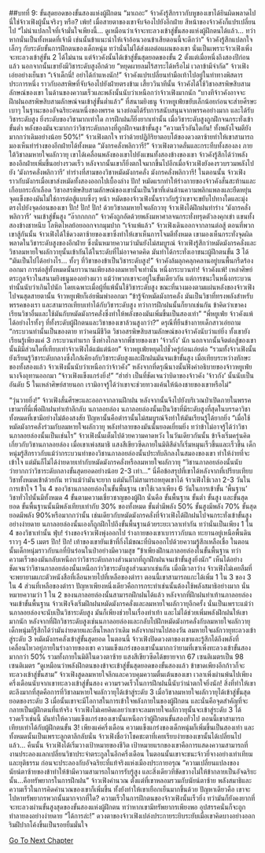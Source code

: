 ##บทที่ 9: ขั้นสุดยอดของขั้นสองแห่งผู้ฝึกตน
“มาเถอะ”
จ้าวคังรู้สึกราวกับหูของเขาได้ยินผิดพลาดไป นี่ใช่จ้าวเฟิงผู้นั้นจริงๆ หรือ?
เพ้ย!
เมื่อสายตาของเขาจับจ้องไปยังอีกฝ่าย สีหน้าของจ้าวคังก็แปรเปลี่ยนไป
“ไม่น่าแปลกใจที่เจ้ามั่นใจเพียงนี้... ดูเหมือนว่าเจ้าจะทะลวงเข้าสู่ขั้นสองแห่งผู้ฝึกตนได้แล้ว... ทว่าหากนั่นเป็นทั้งหมดที่เจ้ามี เช่นนั้นข้าแนะนำให้เจ้าอ้อนวอนข้าเสียตอนนี้จะดีกว่า”
จ้าวคังรู้สึกแปลกใจเล็กๆ กับระดับขั้นการฝึกตนของเด็กหนุ่ม ทว่านั่นไม่ได้ส่งผลต่อแผนของเขา นั่นเป็นเพราะจ้าวเฟิงเพิ่งจะทะลวงเข้าสู่ขั้น 2 ได้ไม่นาน แต่จ้าวคังนั้นได้เข้าสู่ขั้นสุดยอดของขั้น 2 ตั้งแต่เมื่อหนึ่งถึงสองปีก่อนแล้ว นอกจากนั้นเขายังมีวิชาระดับสูงอีกด้วย
“หยุดผายลมไร้สาระได้หรือไม่ เวลาข้ามีจำกัด” จ้าวเฟิงเอ่ยอย่างเย็นชา
“เจ้าเด็กนี่! อย่าได้กำแหงนัก!”
จ้าวคังแปรเปลี่ยนท่ามือเท้าไปอยู่ในท่าทางพิสดารประการหนึ่ง ราวกับอสรพิษที่จับจ้องไปยังฝ่ายตรงข้าม
เสี้ยววินาทีนั้น จ้าวคังได้ใช้วิชาอสรพิษสิบสามลักษณ์ของเขา ในด้านของความเร็วและพลังนั้นนับว่าเหนือกว่าจ้าวเฟิงมากนัก
“บางทีจ้าวคังอาจจะฝึกฝนอสรพิษสิบสามลักษณ์จนเข้าสู่ขั้นต่ำแล้ว” ที่สนามยิงธนู จ้าวหยูเฟ่ยขยับเล็กน้อยก่อนจะส่ายศีรษะเบาๆ ในฐานะของอัจฉริยะคนหนึ่งของพรรค นางย่อมได้รับการสนับสนุนจากพรรคอย่างมาก และได้รับวิชาระดับสูง ยิ่งระดับของวิชามากเท่าใด การฝึกฝนก็ยิ่งยากเท่านั้น
เมื่อวิชาระดับสูงถูกฝึกจนกระทั่งเข้าขั้นต่ำ พลังของมันจะมากกว่าวิชาระดับกลางที่ถูกฝึกจนเข้าขั้นสูง
“ความเร็วอันใดกัน! ทั้งพลังโจมตียังมากกว่าเดิมอย่างน้อย 50%!”
จ้าวเฟิงตกใจ ทว่าด้วยปฏิกิริยาตอบโต้ของดวงตาซ้ายทำให้เขาสามารถมองเห็นท่าร่างของอีกฝ่ายได้ทั้งหมด
“มังกรคลั่งพลิกวารี!”
จ้าวเฟิงตวาดลั่นและกระทืบทั้งสองลง ภายใต้วิชาลมหายใจผลักวายุ เขาได้เคลื่อนพลังของเขาไปยังแขนทั้งสองข้างของเขา
จ้าวคังรู้สึกได้ว่าพลังของอีกฝ่ายเพิ่มขึ้นอย่างรวดเร็ว หลังจากนั้นเขาก็ยิ่งตกใจมากขึ้นไปอีกเมื่อจ้าวเฟิงยังคงรวบรวมพลังไปยัง ‘มังกรคลั่งพลิกวารี’
ท่าร่างที่สามของวิชาหมัดมังกรคลั่ง มังกรคลั่งพลิกวารี!
ในตอนนั้น จ้าวเฟิงราวกับมังกรเมื่อเขาส่งหมัดทั้งสองออกไปเบื้องล่าง
ปัก!
หมัดแรกทำให้ร่างกายของจ้าวคังสั่นสะท้านและเกือบกระอักเลือด
วิชาอสรพิษสิบสามลักษณ์ของเขานั้นเป็นวิชาที่เด่นด้านความพลิกแพลงและยืดหยุ่น จุดแข็งของมันไม่ใช่การต่อสู้แบบซึ่งๆ หน้า หมัดของจ้าวเฟิงนั้นราวกับรู้ว่าเขาจะขยับไปทางใดและมุ่งตรงไปยังจุดอ่อนของเขา
ปั่ก! ปั่ก! ปั่ก!
ด้วยวิชาลมหายใจผลักวายุ จ้าวเฟิงได้ฝึกฝนท่าร่าง ‘มังกรคลั่งพลิกวารี’ จนเข้าสู่ขั้นสูง
“อ๊ากกกกก”
จ้าวคังถูกอัดด้วยพลังมหาศาลจนกระทั่งทรุดตัวลงคุกเข่า แขนทั้งสองข้างชาหนึบ โลหิตไหลย้อยออกจากมุมปาก
“เจ้าแพ้แล้ว”
จ้าวเฟิงเดินออกจากลานต่อสู้
ตอนที่พวกเขาสู้กันนั้น จ้าวเฟิงได้ใช้ดวงตาซ้ายของเขาซึ่งทำให้เขาเห็นการโจมตีทั้งหมด เขามองเห็นกระทั่งจุดผิดพลาดในวิชาระดับสูงของอีกฝ่าย ซึ่งนั่นหมายความว่ามันยังไม่สมบูรณ์
จ้าวเฟิงรู้สึกว่าหมัดมังกรคลั่งและวิชาลมหายใจผลักวายุนั้นเข้ากันได้ในระดับที่ไม่อาจคาดคิด มันทำได้กระทั่งเอาชนะผู้ฝึกตนขั้น 3 ได้
“มันเป็นไปได้อย่างไร... ทั้งๆ ที่วิชาของข้าเป็นวิชาระดับสูง!”
จ้าวคังล้มลุกคลุกคลานอยู่บนพื้นกรีดร้องออกมา
การต่อสู้ทั้งหมดนั้นยาวนานเพียงสองลมหายใจเท่านั้น
หนึ่งกระบวนท่า!
จ้าวคังแพ้!
เหล่าศิษย์ตระกูลจ้าวในสนามยิงธนูมองอย่างผวา แม้ว่าพวกเขาจะอยู่ในขั้นเดียวกัน แต่การชนะในหนึ่งกระบวนท่านั้นนับว่าเกินไปนัก โดยเฉพาะเมื่อผู้ที่แพ้นั้นใช้วิชาระดับสูง
ขณะที่นางมองตามแผ่นหลังของจ้าวเฟิงไปจนสุดสายตานั้น จ้าวหยูเฟ่ยก็เอ่ยพึมพำออกมา
“ข้ารู้จักหมัดมังกรคลั่ง มันเป็นวิชาที่ทรงพลังสำหรับพรรคของเรา และสามารถเทียบเท่าได้กับวิชาระดับสูง ทว่าการฝึกฝนนั้นก็ยากเช่นกัน ข้าคิดว่าเขาคงเรียนวิชาอื่นและใช้มันกับหมัดมังกรคลั่งซึ่งทำให้พลังของมันเพิ่มขึ้นเป็นสองเท่า”
“พี่หยูเฟ่ย จ้าวคังแพ้ได้อย่างไรทั้งๆ ที่ทั้งระดับผู้ฝึกตนและวิชาของเขาล้วนสูงกว่า?” ดรุณีที่ยืนข้างกายเด็กสาวเอ่ยถาม
“กระบวนท่านั้นเป็นของตาย ทว่าคนมีชีวิต วิชาอสรพิษสิบสามลักษณ์ของจ้าวคังนับว่าแย่ยิ่ง ทั้งเขายังเรียนรู้เพียงแค่ 3 กระบวนท่าแรก ซึ่งห่างไกลจากพี่ชายของเขา ‘จ้าวกัง’ นัก นอกจากนั้นจิตต่อสู้ของเขานั้นมิมีส่วนใดที่เทียบเท่าจ้าวเฟิงได้แม้แต่น้อย” จ้าวหยูเฟ่ยหยุดไปชั่วครู่ก่อนเอ่ยต่อ
“รวมทั้งจ้าวเฟิงนั้นยังเรียนรู้วิชาระดับกลางซึ่งใกล้เคียงกับวิชาระดับสูงและฝึกฝนมันจนเข้าขั้นสูง เมื่อเทียบระหว่างทักษะของทั้งสองแล้ว จ้าวเฟิงนั้นนับว่าเหนือกว่าจ้าวคัง” หลังจากที่ดรุณีนางนั้นฟังคำอธิบายของจ้าวหยูเฟ่ย นางจึงอุทานออกมา
“จ้าวเฟิงแข็งแกร่งยิ่ง!”
“ฮ่าฮ่า เป็นที่ชัดเจนว่าบิดาของจ้าวคัง ‘จ้าวกัง’ นั้นนับเป็นอันดับ 5 ในเหล่าศิษย์สายนอก เรามิอาจรู้ได้ว่าเขาจะช่วยทวงแค้นให้น้องชายของเขาหรือไม่”

“วุ่นวายยิ่ง!”
จ้าวเฟิงสั่นศีรษะและออกจากลานฝึกฝน หลังจากนั้นจึงไปยังบริเวณป่าเปิดภายในพรรค
เขามาที่นี่เพื่อฝึกฝนท่าเท้าลึกลับ นภาลอยล่อง
นภาลอยล่องนั้นเป็นวิชาที่มีระดับสูงที่สุดในบรรดาวิชาทั้งหมดที่เขามีอย่างไม่ต้องสงสัย ปัญหานั้นคือตำรานั้นไม่สมบูรณ์จึงทำให้มันเรียนรู้ได้ยากยิ่ง
“เมื่อใช้หมัดมังกรคลั่งร่วมกับลมหายใจผลักวายุ พลังทำลายของมันนั้นยอดเยี่ยมยิ่ง ทว่าข้าไม่อาจรู้ได้ว่าวิชานภาลอยล่องนั้นเป็นเช่นไร”
จ้าวเฟิงนั้นเต็มไปด้วยความคาดหวัง
ในวันเดียวกันนั้น ข้าจึงเริ่มครุ่นคิดเกี่ยวกับวิชานภาลอยล่อง
เมื่อเขาเพ่งสมาธิ แสงสีเขียวซีดภายในมิติสีดำก็เริ่มหมุนเร็วขึ้นและเร็วขึ้น
เด็กหนุ่มรู้สึกราวกับแม้ว่ากระบวนท่าของวิชานภาลอยล่องนั้นประทับลึกลงในสมองของเขา ทำให้ง่ายที่จะเข้าใจ แต่มันก็ไม่ได้ง่ายดายเท่ากับหมัดมังกรคลั่งหรือลมหายใจผลักวายุ
“วิชานภาลอยล่องนั้นนับว่ายากกว่าวิชาระดับกลางขั้นสุดยอดอย่างน้อย 2-3 เท่า...”
นี่คือข้อสรุปที่เขาได้หลังจากที่เปรียบเทียบวิชาทั้งหมดเข้าด้วยกัน ทว่าแม้ว่ามันจะยาก แต่มันก็ไม่สามารถหยุดเขาได้
จ้าวเฟิงใช้เวลา 2-3 วันในการเข้าใจ 1 ใน 4 ของวิชานภาลอยล่องในขั้นพื้นฐาน
เขาใช้เวลาเพียง 6 วันในการเข้าขั้น ‘พื้นฐาน’
วิชาทั่วไปนั้นมีทั้งหมด 4 ขั้นตามความเชี่ยวชาญของผู้ฝึก นั่นคือ ขั้นพื้นฐาน ขั้นต่ำ ขั้นสูง และขั้นสุดยอด
ขั้นพื้นฐานนั้นมีพลังเทียบเท่ากับ 30% ของทั้งหมด
ขั้นต่ำมีพลัง 50%
ขั้นสูงมีพลัง 70%
ขั้นสุดยอดมีพลัง 90%หรือมากกว่านั้น
เช่นเดียวกับหมัดมังกรคลั่งที่จ้าวเฟิงได้ฝึกฝนไปจนกระทั่งเข้าขั้นสูงอย่างง่ายดาย นภาลอยล่องนั้นเองก็ถูกฝึกไปถึงขั้นพื้นฐานด้วยระยะเวลาเท่ากัน ทว่านั่นเป็นเพียง 1 ใน 4 ของวิชาเท่านั้น
ฟุ่บ!
ร่างของจ้าวเฟิงพุ่งออกไป ร่างกายของเขาเบาราวกับนก ทะยานอยู่เหนือพื้นดินราวๆ 4-5 เมตร
ปึก! ปึก!
เท้าของเขายันเข้าที่กิ่งไม้ขณะที่บินออกไปด้วยความรู้สึกเหลือเชื่อ ในตอนนั้นเด็กหนุ่มราวกับนกที่บินร่อนในป่าอย่างมีความสุข
“ข้าเพียงฝึกนภาลอยล่องในขั้นพื้นฐาน ทว่าความเร็วของมันกลับเหนือกว่าวิชาระดับกลางส่วนมากที่ถูกฝึกฝนจนเข้าขั้นสูงยิ่งนัก”
เห็นได้อย่างชัดเจนว่าวิชานภาลอยล่องนั้นเหนือกว่าวิชาระดับสูงส่วนมากเช่นกัน
เมื่อมีเวลาว่าง จ้าวเฟิงไม่เคยลืมที่จะพยายามแกะตัวหนังสือที่เลือนหายไปที่เหลือของตำรา ตอนนี้เขาสามารถแกะได้เพิ่ม 1 ใน 3 ของ 3 ใน 4 ส่วนที่เหลือของตำรา ปัญหาเพียงหนึ่งเดียวคือการกระทำเช่นนั้นต้องใช้พลังสมาธิอย่างมาก
นั่นหมายความว่า 1 ใน 2 ของนภาลอยล่องนั้นสามารถฝึกฝนได้แล้ว
หลังจากที่ฝึกฝนท่าเท้านภาลอยล่องจนเข้าขั้นพื้นฐาน จ้าวเฟิงจึงเริ่มฝึกฝนหมัดมังกรคลั่งและลมหายใจผลักวายุอีกครั้ง นั่นเป็นเพราะแม้ว่านภาลอยล่องจะนับเป็นวิชาระดับสูง มันก็เพียงช่วยในเรื่องท่าเท้า และไม่ได้ช่วยเพิ่มพลังฝึกฝนให้เขามากนัก
หลังจากที่ฝึกวิชาระดับสูงเช่นนภาลอยล่องและกลับไปฝึกหมัดมังกรคลั่งกับลมหายใจผลักวายุ เด็กหนุ่มก็รู้สึกได้ว่ามันง่ายดายและลื่นไหลกว่าเดิม
หลังจากผ่านไปสองวัน
ลมหายใจผลักวายุทะลวงเข้าสู่ระดับ 3
หมัดมังกรคลั่งเข้าสู่ขั้นสุดยอด
ในตอนนี้ จ้าวเฟิงปิดดวงตาของเขาและรู้สึกได้ถึงพลังที่เคลื่อนไหวอยู่ภายในร่างกายของเขา ความแข็งแกร่งของเขานั้นมากกว่ายามที่เขาเพิ่งทะลวงเข้าขั้นสองมากกว่า 50% รวมทั้งภายในมิติในดวงตาซ้าย แสงสีเขียวซีดได้ขยายจาก 67 เซนติเมตรเป็น 98 เซนติเมตร
“ดูเหมือนว่าพลังฝึกตนของข้าจะเข้าสู่ขั้นสุดยอดของขั้นสองแล้ว ข้าขาดเพียงอีกก้าวก็จะทะลวงเข้าสู่ขั้นสาม”
จ้าวเฟิงสูดลมหายใจลึกและควบคุมความตื่นเต้นของเขา เวลาเพิ่งผ่านพ้นไปเพียงครึ่งเดือนนับจากเขาทะลวงเข้าสู่ขั้นสอง ความรวดเร็วในการฝึกฝนนี้นับว่าน่าตกใจยิ่งนัก!
สิ่งที่ทำให้เขาตะลึงมากที่สุดคือการที่วิชาลมหายใจผลักวายุได้เข้าสู่ระดับ 3
เมื่อวิชาลมหายใจผลักวายุได้เข้าสู่ขั้นสุดยอดของระดับ 3 เมื่อนั้นเขาจะมีโอกาสในการเข้าใจพลังภายในของผู้ฝึกตน และนั่นคือจุดสำคัญที่จะกลายเป็นผู้ฝึกตนที่แท้จริง
จ้าวเฟิงไม่เคยคิดเลยว่าเขาจะลมหายใจผลักวายุนั้นจะเข้าสู่ระดับ 3 ได้รวดเร็วเช่นนี้ มันทำให้ความแข็งแกร่งของเขานั้นเหนือกว่าผู้ฝึกตนขั้นสองทั่วไป ตอนนี้เขาสามารถเทียบเท่าได้กับผู้ฝึกตนขั้น 3!
เพียงแค่ครึ่งเดือน ความแข็งแกร่งของเด็กหนุ่มก็เพิ่มขึ้นเป็นสองเท่า และทั้งหมดนั้นเป็นเพราะลูกตาลึกลับนั่น
จ้าวเฟิงชื่อว่าโชคชะตาที่เคยเรียบง่ายของเขานั้นได้เปลี่ยนไปแล้ว...
คืนนั้น จ้าวเฟิงได้เริ่มวางเป้าหมายของชีวิต
เป้าหมายแรกของเขาคือการแสดงความสามารถที่งานประลองแลกเปลี่ยนวิชาประจำตระกูลในอีกครึ่งเดือน ในตอนนั้นเขาจะชนะจ้าวยี่จางอย่างเท่าเทียมและยุติธรรม ก่อนจะประลองกับอัจฉริยะที่แท้จริงแห่งเมืองประกายอรุณ
“ความเปลี่ยนแปลงของนัยน์ตาซ้ายของข้าทำให้ข้ามีความสามารถในการรับรู้สูง และสิ่งเดียวทีขัดขวางไม่ให้ข้ากลายเป็นอัจฉริยะนั้น...คือทรัพยากรในการฝึกฝน” จ้าวเฟิงคำนวณ
ตั้งแต่ที่เขาหลอมรวมกับนัยน์ตาซ้าย พลังสมาธิและความเร็วในการคิดคำนวณของเขาก็เพิ่มขึ้น ทั้งยังทำให้เขาเยือกเย็นมากขึ้นด้วย
ปัญหาเดียวคือ เขาจะไปหาทรัพยากรพวกนั้นมากจากที่ใด?
ความเร็วในการฝึกตนของจ้าวเฟิงนั้นเร็วยิ่ง ทว่ามันก็ยังคงยากที่จะทะลวงผ่านขั้นสูงสุดของขั้นสองแห่งผู้ฝึกตน ทว่าหากเขามีทรัพยากรเพียงพอ อุปสรรคนั่นก็จะถูกทำลายลงอย่างง่ายดาย
“ได้การล่ะ!”
ดวงตาของจ้าวเฟิงเปล่งประกายระยิบระยับเมื่อเขาคิดบางอย่างออก ริมฝีปากโค้งขึ้นเป็นรอยยิ้มมั่นใจ



[Go To Next Chapter]( ./10.md)